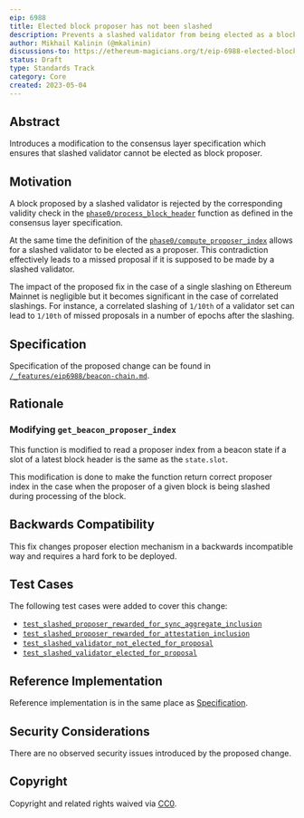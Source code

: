 ```yaml
---
eip: 6988
title: Elected block proposer has not been slashed
description: Prevents a slashed validator from being elected as a block proposer
author: Mikhail Kalinin (@mkalinin)
discussions-to: https://ethereum-magicians.org/t/eip-6988-elected-block-proposer-has-not-been-slashed/14349
status: Draft
type: Standards Track
category: Core
created: 2023-05-04
---
```


## Abstract

Introduces a modification to the consensus layer specification which ensures that slashed validator cannot be elected as block proposer.

## Motivation

A block proposed by a slashed validator is rejected by the corresponding validity check in the [`phase0/process_block_header`](https://github.com/ethereum/consensus-specs/blob/3115d1140b23dd4c9c23fbd9e2428186cf816bde/specs/phase0/beacon-chain.md#block-header) function as defined in the consensus layer specification.

At the same time the definition of the [`phase0/compute_proposer_index`](https://github.com/ethereum/consensus-specs/blob/3115d1140b23dd4c9c23fbd9e2428186cf816bde/specs/phase0/beacon-chain.md#compute_proposer_index) allows for a slashed validator to be elected as a proposer. This contradiction effectively leads to a missed proposal if it is supposed to be made by a slashed validator.

The impact of the proposed fix in the case of a single slashing on Ethereum Mainnet is negligible but it becomes significant in the case of correlated slashings. For instance, a correlated slashing of `1/10th` of a validator set can lead to `1/10th` of missed proposals in a number of epochs after the slashing.

## Specification

Specification of the proposed change can be found in [`/_features/eip6988/beacon-chain.md`](https://github.com/ethereum/consensus-specs/blob/0ad3972725e7c22e8edf3bab2dd7730acbe3c272/specs/_features/eip6988/beacon-chain.md).

## Rationale

### Modifying `get_beacon_proposer_index`

This function is modified to read a proposer index from a beacon state if a slot of a latest block header is the same as the `state.slot`.

This modification is done to make the function return correct proposer index in the case when the proposer of a given block is being slashed during processing of the block.

## Backwards Compatibility

This fix changes proposer election mechanism in a backwards incompatible way and requires a hard fork to be deployed.

## Test Cases

The following test cases were added to cover this change:

* [`test_slashed_proposer_rewarded_for_sync_aggregate_inclusion`](https://github.com/ethereum/consensus-specs/blob/0ad3972725e7c22e8edf3bab2dd7730acbe3c272/tests/core/pyspec/eth2spec/test/altair/block_processing/sync_aggregate/test_process_sync_aggregate.py#L712)
* [`test_slashed_proposer_rewarded_for_attestation_inclusion`](https://github.com/ethereum/consensus-specs/blob/0ad3972725e7c22e8edf3bab2dd7730acbe3c272/tests/core/pyspec/eth2spec/test/altair/block_processing/test_process_attestation.py#L17)
* [`test_slashed_validator_not_elected_for_proposal`](https://github.com/ethereum/consensus-specs/blob/0ad3972725e7c22e8edf3bab2dd7730acbe3c272/tests/core/pyspec/eth2spec/test/eip6988/unittests/validator/test_validator.py#L9)
* [`test_slashed_validator_elected_for_proposal`](https://github.com/ethereum/consensus-specs/blob/0ad3972725e7c22e8edf3bab2dd7730acbe3c272/tests/core/pyspec/eth2spec/test/phase0/unittests/validator/test_validator_unittest.py#L520)

## Reference Implementation

Reference implementation is in the same place as [Specification](#specification).

## Security Considerations

There are no observed security issues introduced by the proposed change.

## Copyright

Copyright and related rights waived via [CC0](/LICENSE.md).
